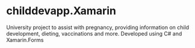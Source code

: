 # childdevapp.Xamarin
University project to assist with pregnancy, providing information on child development, dieting, vaccinations and more. Developed using C# and Xamarin.Forms 
